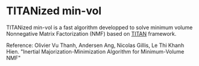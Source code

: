 # TITANized min-vol
TITANized min-vol is a fast algorithm developped to solve minimum volume Nonnegative Matrix Factorization (NMF) based on [TITAN](https://arxiv.org/abs/2010.12133) framework. 

Reference: Olivier Vu Thanh, Andersen Ang, Nicolas Gillis, Le Thi Khanh Hien. "Inertial Majorization-Minimization Algorithm for Minimum-Volume NMF"
